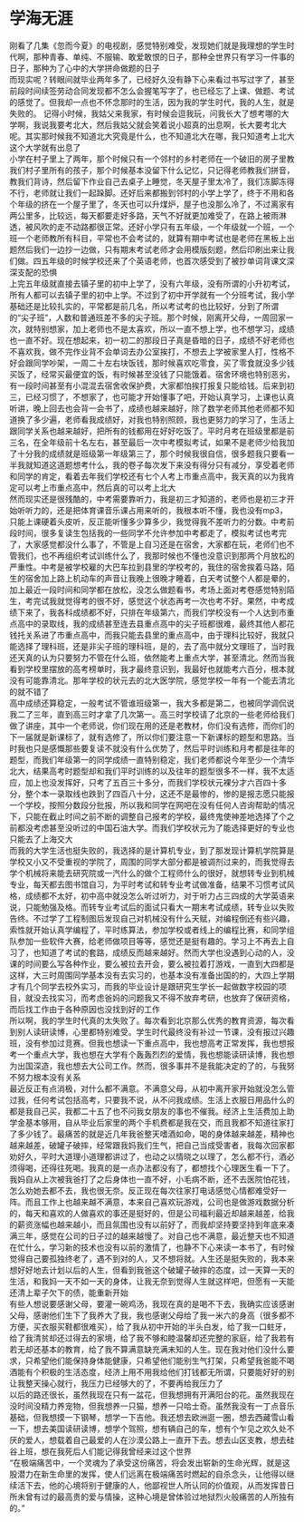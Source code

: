 # 学海无涯

刚看了几集《忽而今夏》的电视剧，感觉特别难受，发现她们就是我理想的学生时代啊，那种青春、单纯、不服输、敢爱敢恨的日子，那种全世界只有学习一件事的日子，那种为了心中的大学拼命做题的日子  
而现实呢？转眼间就毕业两年多了，已经好久没有静下心来看过书写过字了，甚至前段时间续签劳动合同发现都不怎么会握笔写字了，也已经忘了上课、做题、考试的感觉了。但我却一点也不怀念那时的生活，因为我的学生时代，我的人生，就是失败的。
记得小时候，我姑父来我家，有时候会逗我玩，问我长大了想考哪的大学啊，我说我要考北大，然后我姑父就会笑着说小超真的出息啊，长大要考北大呢。其实那时候我不知道北大究竟是什么，也不知道北大在哪，我只知道考上北大这个大学就有出息了  
小学在村子里上了两年，那个时候只有一个邻村的乡村老师在一个破旧的房子里教我们村子里所有的孩子，那个时候基本没留下什么记忆，只记得老师教我们拼音，教我们背诗，然后留下作业自己去桌子上睡觉，冬天屋子里太冷了，我们冻脚冻得不行，老师就让我们一起跺脚。还好后来都搬到邻村的小学上学了，终于不用和各个年级的挤在一个屋子里了，冬天也可以升煤炉，屋子也没那么冷了，不过离家有两公里多，比较远，每天都要走好多路，天气不好就更加难受了，在路上被雨淋透，被风吹的走不动路都很正常。还好小学只有五年级，一个年级就一个班，一个班一个老师教所有科目，平常也不会考试的，就算有期中考试也是老师在黑板上出题然后我们一边抄一边做，只有期末考试老师才会用模版刻题，然后印刷出来让我们做。四五年级的时候学校还来了个英语老师，也首次感受到了被抄单词背课文深深支配的恐惧  
上完五年级就直接去镇子里的初中上学了，没有六年级，没有所谓的小升初考试，所有人都可以去镇子里的初中上学。不过到了初中开学就有一个分班考试，我小学基础还是比较扎实的，平常都是前几名，所以考试考的也比较好，分到了所谓的“尖子班”，人数和普通班差不多的尖子班。那个时候，刚离开父母，一周回家一次，就特别想家，加上老师也不是太喜欢，所以一直不想上学，也不想学习，成绩也一直不好。现在想起来，初一初二的那段日子真是昏暗的日子，成绩不好老师也不喜欢我，做不完作业背不会单词去办公室挨打，不想去上学被家里人打，性格不好会跟同学吵架，一周二十左右块饭钱，那时候喜欢吃零食，买了零食就没多少钱买饭了，经常买最便宜的饭，有时候甚至没钱了只能饿着。宿舍环境也特别恶劣，有一段时间甚至有小混混去宿舍收保护费，大家都怕挨打报复只能给钱。后来到初三，已经习惯了，不想家了，也可能才开始懂事了吧，开始认真学习，上课也认真听讲，晚上回去也会背一会书了，成绩也越来越好，除了数学老师其他老师都不知道换了多少遍，老师看我成绩好，对我也特别照顾，我也更努力的学习了，生活上跟同学关系也越来越好，把所有的钱都用在好好吃饭了。平时月考在班级里都是前三名，在全年级前十名左右，甚至最后一次中考模拟考试，如果不是老师少给我加了十分我的成绩就是班级第一年级第三了，那个时候我很自信，很多题我只要看一半我就知道这道题想考什么，我的卷子每次发下来没有得分只有减分，享受着老师和同学的肯定，看着去年我们学校还有七个人考上市重点高中，我天真的以为我肯定可以考上市重点高中，然后真的可以考上北大  
然而现实还是很残酷的，中考需要靠听力，我是初三才知道的，老师也是初三才开始听听力的，还是把体育课音乐课占用来听的，我根本听不懂，我也没有mp3，只能上课硬着头皮听，反正能听懂多少算多少，我觉得我不差听力的分数。中考前段时间，很多复读生包括我的一些同学不允许参加中考都走了，模拟考试也考完了，大家感觉都没什么事了，不管是上自习还是在宿舍，大家都在玩，老师们也不管我们，也不再组织考试训练什么了，我那时候也不懂也没意识到那两个月放松的严重性。中考是被学校雇的大巴车拉到县里的学校考的，我住的宿舍挨着马路，陌生的宿舍加上路上机动车的声音让我晚上很晚才睡着，白天考试整个人都是晕的，加上最近一段时间和同学都在放松，没怎么做题看书，考场上面对考卷感觉特别陌生，考完试我就觉得考的很不好，感觉这个状态再考一次也考不好。果然，中考成绩下来了，我各科成绩都不好，只排在年级第六，而我们学校没有一个人达到市重点高中的录取线，我的成绩甚至连去县重点高中的尖子班都很难，最终其他人都花钱托关系进了市重点高中，而我只能去县里的重点高中，由于理科比较好，我就只能选择了理科班，还是非尖子班的理科班，是的，去了高中就分文理班了，当时我还天真的认为只要努力不管在什么班，依然能考上重点大学，甚至清北。然而当我看到学校里摆放的高考榜单时，我才最终意识到，我最好也就能考六百分，根本就没有可能靠清北。那年学校的状元去的北大医学院，感觉学校一年有一个能去清北的就不错了  
高中成绩还算稳定，一般考试不管谁班级第一，我大多都是第二，也被同学调侃说我二了三年，直到高三时才拿了几次第一。高三时学校请了北京的一些老师给我们做了讲座，其中一个老师说，你们现在用的还是老教材，你们没有选修，而你们的下一届就是新课标了，就有选修了，所以你们要注意一下新课标的题型和思路。当时我也只是感慨那些要复读不就没有什么优势了，然后平时训练和月考都是往年的题型，而我们年级第一的同学成绩一直特别稳定，我们老师都说今年至少一个清华北大，结果高考时题型却和我们平时训练的以及往年的题型很多不一样，我不太适应，加上也没发挥好，只考了五百三十多分，而我们学校状元裸分才六百四十多分，整个本一录取线也跌到了四百八十分，这还不是最惨的，惨的是报志愿只能报一个学校，按照分数段分批报，所以我和同学在网吧在没有任何人咨询帮助的情况下，只能在截止时间之前不断的调整自己报考的学校，最终鬼使神差地选择了个之前都没考虑甚至没听过的中国石油大学。而我们学校状元为了能选择更好的专业也只能去了上海交大  
而我的大学生活也挺失败的，我选择的是计算机专业，到了那发现计算机学院算是学校又小又不受重视的学院了，周围的同学大部分都是被调剂过来的，而我觉得去学个机械将来能去研究院或一汽什么的做个工程师什么的很好，就想转专业到机械专业，每天都去图书馆自习，为平时考试和转专业考试做准备，结果不习惯考试风格，成绩都不太好，初中高中就没怎么听过听力，对于听力占三四成的大学英语来说，只能勉强及格。而转专业考试后的面试只看大一期末考试成绩，转专业以失败告终。不过学了工程制图后发现自己对机械没有什么天赋，对编程倒还有些兴趣，索性就开始认真学编程了，平时练算法，参加学校或者线上的编程比赛，和同学组队参加一些软件大赛，给老师做项目等等，感觉还是挺有趣的。学习上不再去上自习了，也知道了考试的套路，成绩反而越来越好。然而大学也没遇到心动的人，没课的时间要么写各种作业，要么被拉去开会，要么被拉着打游戏，一直到大四都是这样，大三时周围同学基本没有去实习的，也基本没有准备出国的的，大四上学期才有几个同学去校外实习，而我的毕业设计是跟研究生学长一起做数字校园的项目，就没去找实习，而考虑爸妈的问题我又不得不放弃考研，也放弃了保研资格，而后找工作由于各种原因也没找到好的工作  
所以啊，我的学生时代真的太失败了。每次看到北京那么优秀的教育资源，每次看到别人读研读博，心里都特别难受。学生时代最终没有补过一节课，没有报过兴趣班，没有参加过竞赛。但我也想读一下重点高中，我也想高考正常发挥，我也想报考一个重点大学，我也想在大学有个轰轰烈烈的爱情，我也想能读研读博，我也想为出国深造，我也想去大公司工作。然而，很多事并不是我能决定的了的，与我努不努力根本没有关系  
最近反正有点消极，对什么都不满意。不满意父母，从初中离开家开始就没怎么管过我，任何考试包括高考，只要我不说，从不问我成绩。生活上衣服日用品什么的都是我自己买，我都二十五了也不问我女朋友的事也不催我。经济上生活费加上助学金基本够用，自从毕业后家里的两个手机费都是我在交，而且我都不知道往家打了多少钱了。最痛苦的就是近几年我爸整天嗜酒如命，喝的身体越来越差，精神也越来越差，破罐子破摔，经常跟我妈我们生气，把自己当成受害者，我每次回家都劝好久，平时大道理小道理都讲过了，也动之以情晓之以理了，怎么都不行，酒必须得喝，还得往死喝。我真的是一点办法都没有了，都想找个心理医生看一下了。我妈自从上次被我爸打了之后身体也一直不好，小毛病不断，还不去医院怕花钱，怎么劝她去都不去，我也很无奈。反正现在每次往家打电话感觉心情都难受好一阵。而且工作上也越来越不满意，本来自己喜欢玩游戏，公司也是做游戏数据分析的，每天和喜欢的人做喜欢的事还是挺好的，但是公司福利最近却越来越差，给我的薪资涨幅也越来越小，而且氛围也没有以前好了，而我却坚持要坚持到年底来凑满三年，感觉在公司的日子过的越来越慢了。对自己也不满意，最近整天也不知道在忙什么，学习新的技术也没有以前的激情了，也静不下心来读一本书了，有时候觉得自己要孤独终老了，遇不到对的人，又不想将就。人生还是挺失败的，我本来想好好地去计划以后的人生，但看到我爸这个破罐子破摔的态度，过一天算一天的生活，和我妈一天不如一天的身体，让我无奈到觉得人生就这样吧，但愿有一天能还清上辈子欠下的债，能重新开始  
有些人想说要感谢父母，要灌一碗鸡汤，我现在真的是喝不下去，我确实应该感谢父母，感谢他们生下了我养大了我，我也感谢父母给了我一米六的身高（很多都不方便，买衣服买鞋都很难买），给了我从初中开始的半头白发，给了我一口蛀牙，给了我清贫却还过得去的家境，给了我不够和睦温馨却还完整的家庭，给了我若有若无却还基本的教育，给了我不算满意缺充满未知的人生。现在我对他们没什么要求，只希望他们能保持身体能健康，只希望他们能别生气打架，只希望我爸能不喝酒能有个积极的生活态度，经济上用不用我给他们打钱都无所谓，只要能好好的别让我整天操心就行，我压力已经够大的了，不要再给我压力了  
以后的路还很长，虽然我现在只有一盆花，但我想拥有开满阳台的花。虽然我现在没时间没精力养宠物，但我想养一只猫，想养一只哈士奇。虽然我没有一丁点音乐基础，但我想摸一下钢琴，想学一下吉他。我还想去欧洲逛一圈，想去西藏雪山看一下，想去美国读研读博，想学个驾照，想有辆自己的车，想有个乍见之欢久处不厌的爱人，想载着自己最爱的人在沙漠公路上一直开下去。想去山区支教，想去硅谷上班，想在我死后人们能记得我曾经来过这个世界  
“在极端痛苦中，一个灵魂为了承受这份痛苦，将会发出崭新的生命光辉，就是这股潜力在新生命里的发挥，使人们远离在极端痛苦时燃起的自杀念头，让他得以继续活下去，他的心境将别于健康的人，他鄙视世人所认同的价值观，从而发挥昔日所未曾有过的最高贵的爱与情操，这种心境是曾体验过地狱烈火般痛苦的人所独有的。”
